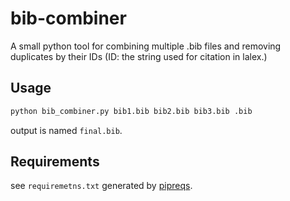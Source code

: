 # bib-combiner

A small python tool for combining multiple .bib files and removing duplicates by their IDs (ID: the string used for citation in lalex.)

## Usage
```bash
python bib_combiner.py bib1.bib bib2.bib bib3.bib .bib
```
output is named `final.bib`.

## Requirements
see `requiremetns.txt` generated by [pipreqs](https://pypi.org/project/pipreqs/).